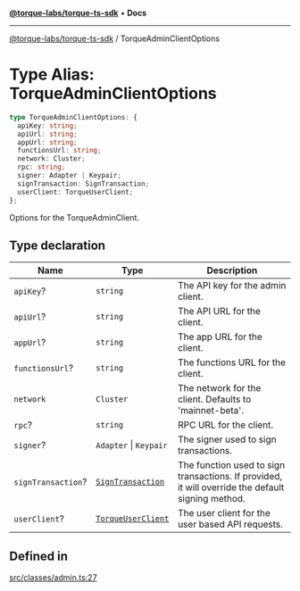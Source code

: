 [**@torque-labs/torque-ts-sdk**](../README.md) • **Docs**

***

[@torque-labs/torque-ts-sdk](../README.md) / TorqueAdminClientOptions

# Type Alias: TorqueAdminClientOptions

```ts
type TorqueAdminClientOptions: {
  apiKey: string;
  apiUrl: string;
  appUrl: string;
  functionsUrl: string;
  network: Cluster;
  rpc: string;
  signer: Adapter | Keypair;
  signTransaction: SignTransaction;
  userClient: TorqueUserClient;
};
```

Options for the TorqueAdminClient.

## Type declaration

| Name | Type | Description |
| ------ | ------ | ------ |
| `apiKey`? | `string` | The API key for the admin client. |
| `apiUrl`? | `string` | The API URL for the client. |
| `appUrl`? | `string` | The app URL for the client. |
| `functionsUrl`? | `string` | The functions URL for the client. |
| `network` | `Cluster` | The network for the client. Defaults to 'mainnet-beta'. |
| `rpc`? | `string` | RPC URL for the client. |
| `signer`? | `Adapter` \| `Keypair` | The signer used to sign transactions. |
| `signTransaction`? | [`SignTransaction`](SignTransaction.md) | The function used to sign transactions. If provided, it will override the default signing method. |
| `userClient`? | [`TorqueUserClient`](../classes/TorqueUserClient.md) | The user client for the user based API requests. |

## Defined in

[src/classes/admin.ts:27](https://github.com/torque-labs/torque-ts-sdk/blob/a30afeab92cb119627ec542f4c8aff2dd9faf383/src/classes/admin.ts#L27)
